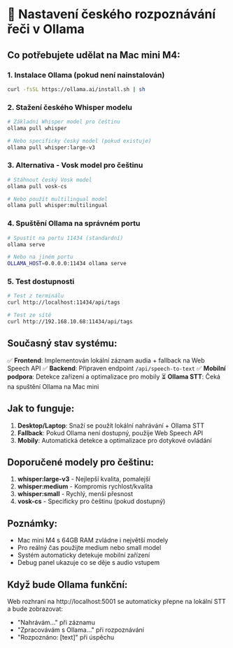 # 🎤 Nastavení českého rozpoznávání řeči v Ollama

## Co potřebujete udělat na Mac mini M4:

### 1. Instalace Ollama (pokud není nainstalován)
```bash
curl -fsSL https://ollama.ai/install.sh | sh
```

### 2. Stažení českého Whisper modelu
```bash
# Základní Whisper model pro češtinu
ollama pull whisper

# Nebo specificky český model (pokud existuje)
ollama pull whisper:large-v3
```

### 3. Alternativa - Vosk model pro češtinu
```bash
# Stáhnout český Vosk model
ollama pull vosk-cs

# Nebo použít multilingual model
ollama pull whisper:multilingual
```

### 4. Spuštění Ollama na správném portu
```bash
# Spustit na portu 11434 (standardní)
ollama serve

# Nebo na jiném portu
OLLAMA_HOST=0.0.0.0:11434 ollama serve
```

### 5. Test dostupnosti
```bash
# Test z terminálu
curl http://localhost:11434/api/tags

# Test ze sítě
curl http://192.168.10.68:11434/api/tags
```

## Současný stav systému:

✅ **Frontend**: Implementován lokální záznam audia + fallback na Web Speech API
✅ **Backend**: Připraven endpoint `/api/speech-to-text` 
✅ **Mobilní podpora**: Detekce zařízení a optimalizace pro mobily
⏳ **Ollama STT**: Čeká na spuštění Ollama na Mac mini

## Jak to funguje:

1. **Desktop/Laptop**: Snaží se použít lokální nahrávání + Ollama STT
2. **Fallback**: Pokud Ollama není dostupný, použije Web Speech API
3. **Mobily**: Automatická detekce a optimalizace pro dotykové ovládání

## Doporučené modely pro češtinu:

1. **whisper:large-v3** - Nejlepší kvalita, pomalejší
2. **whisper:medium** - Kompromis rychlost/kvalita  
3. **whisper:small** - Rychlý, menší přesnost
4. **vosk-cs** - Specificky pro češtinu (pokud dostupný)

## Poznámky:

- Mac mini M4 s 64GB RAM zvládne i největší modely
- Pro reálný čas použijte medium nebo small model
- Systém automaticky detekuje mobilní zařízení
- Debug panel ukazuje co se děje s audio vstupem

## Když bude Ollama funkční:

Web rozhraní na http://localhost:5001 se automaticky přepne na lokální STT a bude zobrazovat:
- "Nahrávám..." při záznamu
- "Zpracovávám s Ollama..." při rozpoznávání  
- "Rozpoznáno: [text]" při úspěchu
